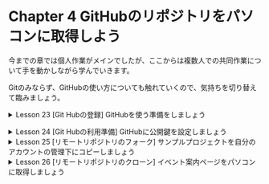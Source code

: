 # Chapter 4 GitHubのリポジトリをパソコンに取得しよう

今までの章では個人作業がメインでしたが、ここからは複数人での共同作業について手を動かしながら学んでいきます。

Gitのみならず、GitHubの使い方についても触れていくので、気持ちを切り替えて臨みましょう。

<details><summary>Lesson 23 [Git Hubの登録] GitHubを使う準備をしましょう</summary>

今までの章では個人作業がメインでしたが、ここからは複数人での共同作業について手を動かしながら学んでいきます。Gitのみならず、GitHubの使い方についても触れていくので、気持ちを切り替えて臨みましょう。

- Lesson 23 [Git Hubの登録] GitHubを使う準備をしましょう
    
    これ以降、最終章まで、Gitと並んで本書が大きなテーマとしているGitHubというWebサービスを扱います。このLessonではその準備として、GitHubがどんなものかを理解してください。その後、実際に使っていくため、アカウントの作成を行いましょう。
    
    - GitHubとは何かを知ろう
        
        GitHub( [https://github.com](https://github.com) )は、多くの開発者に親しまれるWebサービスの名称です。Gitのリポジトリを作成してソースコードをホスティングすることができ、インターネットに接続可能な環境であればどこにいても開発作業を行えます。また、複数人での共同作業がしやすいような機能を備えていることも大きな特徴です。こうした特徴は、これ以降のChapterで十分に体感できると思いますので、楽しみにしていてくださいね。リポジトリは「プライベート」という設定(アクセスを許可した特定のユーザーのみが使用できる状態)にしない限り、誰にでも閲覧できる状態(パブリック)でGitHub上で公開されます。個人が趣味で作ったものから世界的な大企業が公開しているものまで、さまざまなリポジトリにアクセスすることができるので、ぜひいろいろと見てみてください。尚、有料プランでないと一部機能に制限がかかりますが、ほとんどの機能は無料で十分使うことができます。
        
        ※GitHubを使えば最小限の手間でリモートリポジトリを用意できます。
        
    - アカウントを作成し、GitHubユーザーになろう
        
        本書では、これ以降皆さんにも手を動かしていただきながらGitHubの活用方法を学習していきます。そのための第一歩として、GitHubのアカウントを作成しましょう。
        
        1. アカウント作成を開始する
            1. GitHub( [https://github.com](https://github.com) )にアクセスし、アカウントの作成を始めます。
                        
        2. アカウントに必要な情報を設定する
            1. 使用したいユーザー名、メールアドレス、パスワードを入力します。これらの情報は、今後GitHubへログインする際に必要となるので、紛失しないようにしましょう。
            - **Point** アカウント登録の注意点
                
                ユーザー名は好きなものを設定できますが、既にGitHubを使っている他のユーザーと同じものを使うことはできません。もし他のユーザーと重複した場合は入力欄の下に「Username XXX is not available.」というメッセージが表示されるので、別の値を入力しましょう。メールアドレスは、Chapter 2でGitの設定を行なった際に指定したものと同じにしてください。また、パスワードは短すぎたり簡単に予測されたりしないような、安全なものを設定しましょう。
                
        3. メールアドレスを確認する
            1. 入力したメールアドレスに、アカウント確認用のパスコードが送られます。パスコードを入力して認証を完了させましょう。
        4. GitHubの用途などの情報を入力する
            1. 皆さん自身のことについていくつか質問されます。このステップは必須ではありません。飛ばしたい場合はページ下部の[skip personalization]とクリックすると、入力を行わずにアカウントの作成を続行します。
        5. プランを選択し、アカウント作成を完了する
            1. 無料か有料か、プランを決めます。有料にしたい明確な理由がない限り、無料プランを選択しておきましょう。後で必要になってから有料プランに変更することもできます。
            
            ※アカウント作成直後はログインした状態となっています。ログアウトした場合は、GitHubのページ右上に表示されている[Sign in]をクリックし、ユーザー名とパスワードを入力して再ログインしましょう。</details>


<details><summary>Lesson 24 [Git Hubの利用準備] GitHubに公開鍵を設定しましょう</summary>

GitHubに対して操作を行う際、認証が必要になることがあります。このLessonでは、SSHというプロトコルを用いて認証するための設定を行います。慣れない操作もあるかもしれませんが、間違えないよう注意しましょう。

- Gitを使ってGitHubと認証する方法は2つある
    
    手元のパソコンとGitHubとで通信してデータをやり取りするには、認証という手続きが必要となります。現在、GitHubで使用できる認証方式は2つあり、1つは、HTTPSというプロトコルとパーソナルアクセストークン(P.128)を用いたユーザー認証です。もう1つはSSHというプロトコルと公開鍵を用いたサーバー認証です。本書ではこちらを採用します。いずれの方法も最初にコマンドラインやブラウザ上での設定が必要です。SSHを使う場合、最初の設定以降はコマンドライン上で認証のためにユーザー名やパーソナルアクセストークンなどを入力する必要がなく、GitHubに接続する際の手順が軽減できます。
    
    - 通信プロトコルと認証
        
        
        | 通信プロトコル | 認証方法 |
        | --- | --- |
        | SSH | 公開鍵 |
        | HTTPS | ユーザー名とパスワード |
    - 公開鍵による認証方式
        1. ペアの秘密鍵と公開鍵を作成
        2. 公開鍵をGitHubに登録
        3. 鍵を用いて暗号化通信を行う
        
        ※「SSH」や「公開鍵」の仕組みが分からなくても使うことはできますが、仕組みも理解できた方が望ましいので、時間のある時に調べてみてくださいね。
        
- SSH Keyを作成する
    1. SSH Keyを作成する ※事前にGitHubにログインしておくこと。
        1. 以下のコマンドを実行して、鍵(SSH Key)を作成します。”ichiyasa-g-2@example.com”の部分は自分のメールアドレスに置き換えてください。
        
        ```bash
        $ ssh-keygen -t ed25519 -C "emailaddress"
        
        ichiyasa % ssh-keygen -t ed25519 -C "emailaddress"
        Generating public/private ed25519 key pair.
        Enter file in which to save the key (/Users/yoshiwo/.ssh/id_ed25519):
        ```
        
    2. 鍵の保存場所を確認する
        1. 「Enter file in which to save tha key」と表示されたら、returnキーを押してください。この時に表示される絶対パスは、生成した鍵の保存先です。
        
        ```bash
        ichiyasa % ssh-keygen -t ed25519 -C "emailaddress"
        Generating public/private ed25519 key pair.
        Enter file in which to save the key (/Users/yoshiwo/.ssh/id_ed25519): #ここでreturnキーを押す
        
        ichiyasa % ssh-keygen -t ed25519 -C "emailaddress"
        Generating public/private ed25519 key pair.
        Enter file in which to save the key (/Users/yoshiwo/.ssh/id_ed25519): 
        Enter passphrase (empty for no passphrase):
        ```
        
    3. パスフレーズを入力する
        1. 続いて「Enter passphrase」表示されるので、パスフレーズ(パスワードのことだと思ってください。SSH Keyの管理に必要です)を入力します。GitHubのパスワードとは別の、今生成するSSH Key専用のパスフレーズを設定してください。尚、確認用に2度入力が必要です。
        
        ```bash
        ichiyasa % ssh-keygen -t ed25519 -C "emailaddress"
        Generating public/private ed25519 key pair.
        Enter file in which to save the key (/Users/yoshiwo/.ssh/id_ed25519): 
        Enter passphrase (empty for no passphrase): # ここでパスフレーズを2回入力する
        
        ichiyasa % ssh-keygen -t ed25519 -C "yosiwo.may15@gmail.com"
        Generating public/private ed25519 key pair.
        Enter file in which to save the key (/Users/yoshiwo/.ssh/id_ed25519): 
        Enter passphrase (empty for no passphrase): 
        Enter same passphrase again:　# 1回目入力後の表示、パスフレーズは入力しても画面に表示されない
        
        ichiyasa % ssh-keygen -t ed25519 -C "yosiwo.may15@gmail.com"
        Generating public/private ed25519 key pair.
        Enter file in which to save the key (/Users/yoshiwo/.ssh/id_ed25519): 
        Enter passphrase (empty for no passphrase): 
        Enter same passphrase again: # 2回目入力後の表示が以下の文字列になる
        Your identification has been saved in /Users/yoshiwo/.ssh/id_ed25519. # あなたのIDは/Users/yoshiwo/.ssh/id_ed25519に保存されています。
        Your public key has been saved in /Users/yoshiwo/.ssh/id_ed25519.pub. # 公開鍵は /Users/yoshiwo/.ssh/id_ed25519.pub に保存されています。
        The key fingerprint is: # 鍵のフィンガープリントは次のとおりです:
        SHA256:AXOJQ+NPNV7t/PGHWihrKX8DE2IhdpSLERAuegDQVOo yosiwo.may15@gmail.com
        The key's randomart image is:
        +--[ED25519 256]--+
        |+o..++*+ooo ..   |
        |. .o .*==o o  .  |
        |. o ...*oo.  o   |
        | + .  .o+..   o. |
        |. E    .S. . . oo|
        | .        + . o +|
        |           * o  .|
        |        . + +    |
        |         +.. .   |
        +----[SHA256]-----+
        ```
        
- SSH KeyをGitHubに登録しよう
    1. 公開鍵をクリップボードにコピーする
        1. 生成した公開鍵をGitHubの設定画面に登録するために、次のコマンドを実行してクリップボード(command + C と同じアクションを行う)にコピーします。WindowsとmacOSでコマンドが異なります。
        - macOSの場合
            
            ```bash
            $ pbcopy < /Users/ichiyasa/.ssh/id_ed25519.pub
            
            ichiyasa % pbcopy < /Users/yoshiwo/.ssh/id_ed25519.pub # 入力してreturnキーを押す
            # Usersの後ろはyoshiwo
            ```
            
    2. GitHubの設定画面を表示する
        1. GitHubのSettingsを開きます。左側のメニューより[SSH and GPG Keys]を選択した後、[New SSH Key]をクリックします。
            1. アイコンをクリック
            2. [Settings]を選択
            3. 左側の列にある[SSH and GPG keys]を選択
            4. SSH keysの行にある、[New SSH key]をクリック
    3. 公開鍵を貼り付ける
        1. [Title]を入力し、[Key]のフィールドに公開鍵をペーストします。[Title]の内容は自由ですが、あとで見た時にどのパソコンで発行したキーなのかわかる情報を入力しておくのがオススメです。入力が完了したら、[Add SSH key]をクリックしましょう。
            1. [Title]にタイトルを入力
            2. 公開鍵をペースト $ pbcopy < /Users/ichiyasa/.ssh/id_ed25519.pubでコピーした内容をそのままペーストすればよい。※コピー後はペーストするまで他のものをコピーしないこと。
            3. [Add SSH key]をクリック
- 正しく設定できたことを確認しよう
    1. 確認用のコマンドを入力する
        1. 鍵の設定がうまくいったことを確認するため、次のコマンドを実行してください。「Are you sure you want to continue connecting (yes/no)?」と問われたら「yes」と入力します。
        
        ```bash
        $ ssh -T git@github.com
        
        ichiyasa % ssh -T git@github.com
        The authenticity of host 'github.com (20.27.177.113)' can't be established.
        ECDSA key fingerprint is SHA256:p2QAMXNIC1TJYWeIOttrVc98/R1BUFWu3/LiyKgUfQM.
        Are you sure you want to continue connecting (yes/no/[fingerprint])? yes # 「yes」と入力してreturnを押す
        ```
        
    2. パスフレーズを入力する
        1. 続いて先程設定したパスフレーズを入力してください。「Hi ユーザー名! You’ve successfully authenticated」と表示されたら設定は成功です。
        
        ```bash
        ichiyasa % ssh -T git@github.com
        The authenticity of host 'github.com (20.27.177.113)' can't be established.
        ECDSA key fingerprint is SHA256:p2QAMXNIC1TJYWeIOttrVc98/R1BUFWu3/LiyKgUfQM.
        Are you sure you want to continue connecting (yes/no/[fingerprint])? yes
        Warning: Permanently added 'github.com,20.27.177.113' (ECDSA) to the list of known hosts.
        Enter passphrase for key '/Users/yoshiwo/.ssh/id_ed25519': # ここでパスフレーズを入力してreturnを押す
        
        Enter passphrase for key '/Users/yoshiwo/.ssh/id_ed25519': 
        Hi YSWEngineer! You've successfully authenticated, but GitHub does not provide shell access.
        # 設定は成功した
        ```
        
        ※「Permission denied」と表示されたら失敗です。手順をやり直してください。また、これ以降ターミナルでの操作中にパスフレーズを聞かれたら、この値を入力しましょう。GitHubのパスワードと混同しやすいですが、ターミナルでパスワードを入力する機会はありません。必ずパスフレーズを使うと覚えておきましょう。
        
- **ワンポイント** Settingsメニューでさまざまな設定ができる
    
    今回は公開鍵の設定を紹介しましたが、Settingsメニューでできることは他にもあります。例えば、プロフィールの設定をして自分がどんな人物なのか伝えたり、メールで通知を受ける内容をカスタマイズしたり、いろいろと自分好みの設定が可能です。また、2段階認証を有効化するといった、安全にサービスを使うための機能も備わっています。
### 用語
- **GitHubで使用できる認証方法2つ**
    - **HTTPS**：プロトコルとパーソナルアクセストークンを用いたユーザー認証。
    - **SSH**：プロトコルと公開鍵を用いたサーバー認証。※本書ではこちらを採用。
        - SSHを使用する場合、最初の設定以降はコマンドライン上で認証のためにユーザー名やパーソナルアクセストークンなどを入力する必要がなく、GitHubに接続する際の手順が軽減できる。
- **passphrase**：パスフレーズ(パスワードのこと)。
    - SSH KeyのパスフレーズはGitHubのパスワードとは別物であることに注意。ターミナルでGitHubのパスワードを入力する機会はありません。必ずパスフレーズを使うと覚えておくこと。</details>


<details><summary>Lesson 25 [リモートリポジトリのフォーク] サンプルプロジェクトを自分のアカウントの管理下にコピーしましょう</summary>

実際に手を動かしながら複数人での共同開発やGitHubの使い方について理解していただくため、サンプルプロジェクトとそれを使ったシナリオを用意しました。先ずは、サンプルプロジェクトを皆さんのGitHubアカウントの管理下に置いてみましょう。

- Chapter 4~7で扱うシナリオと登場人物を知ろう
    
    ここからは皆さんには「イチヤサさん」という、シナリオの主人公役となってもらいます。
    
    イチヤサさんは、外部から講師を招いて初心者向けのGit勉強会を開催することにしました。イベントを盛り上げるため参加者を多く募ろうと、案内用にイベント概要を記載したWebページを作ることが決まっています。ページの大枠はサークル内のシガさん作ってくれたので、完成に向けてメンバー数名で協力して作業することになりました。勿論、Webページを構成するHTMLやCSSなどのファイルはGitで管理し、共同作業にはGitHubを用います。
    
- フォーク機能でGitHub上のリポジトリを複製する
    
    これからシナリオを進めるにあたって、Webページを構成するHTMLやCSSなどを、Gitで管理された状態で取得する必要がありますね。本書では、必要なファイルの用意やリポジトリの作成でなるべく躓かないよう、サンプル用のリモートリポジトリをあらかじめ用意しておきました(これ以降、「サンプルプロジェクト」と呼びます)。皆さんにはそれを複製して学習を進めてもらいます。GitHubは、リポジトリを複製する「フォーク」という機能を提供しています。フォークを活用することで、複製元となるオリジナルのリポジトリに影響を与えることなく、ファイルに変更を加えることができます。一般的なのは、共同開発をしたいリポジトリをフォークし、フォークした先で変更を加えたあと、最終的にフォーク元のオリジナルへ、その変更を反映させるという使い方です。但し今回は、フォークした先のみで作業を行うので、一度フォークしたらオリジナルのことは忘れてしまって大丈夫です。
    
- **ワンポイント** IDとパスワードによる認証は廃止された
    
    HTTPSを使う際、以前はGitHubのユーザー名とパスワードを入力して認証することもできました。しかし、セキュリティ向上を主な理由としてこの方法は2021年8月に廃止されています。代わりとなるのがパーソナルアクセストークン(PAT)ですが、設定にGitHubの基本的な知識が必要となること、筆者の経験上SSHが多く使われていることなどから本書ではSSHを採用しました。PATの設定方法も公式ドキュメントがあるので、興味のある方は調べてみてください。
    
- ワンポイント 実際に手を動かしてシナリオを進めよう
    
    これ以降、登場人物となったつもりで操作しながら読み進めていただくことをオススメします。シナリオの都合上、シガさんの操作は別のアカウントが必要となる箇所があるので以下のいずれかの方法をとってください。但し、1つ目を選んだ場合もChapter 7のみ1人2役やっていただいた方が理解が進むはずです。GitHubアカウントは1つで大丈夫です。
    
    - シガさんの操作は本書で読んで確認するのみとし、実行しない(メインの操作しか体験できませんが、素早く読み進められ手順もシンプルです)
    - 別のGitHubアカウントを作成し、全員分の操作を1人で行う(アカウントを切り替えながらの操作が煩雑で時間がかかりますが、紹介する全パートを体験できます)
    - 友達や仕事仲間などと一緒にそれぞれの役をやってみる(1人で学習する場合は不可能ですが、最も現実に近い形を実現できます)

※ここからはチーム作業を想定した内容となるので、どうしても1人ではやりづらい部分も出てきます。皆さんの目的や学びやすさに合った方法を見つけてください。ちなみに、1人で2アカウントを使う場合はブラウザの「シークレットウィンドウ」を活用するのもオススメです。

- サンプルプロジェクトをフォークしよう
    1. 複製元のリポジトリでフォークを開始する
        1. 理解さえしてしまえば、フォークは簡単な操作で完了します。①複製元のリポジトリを表示した状態で、②右上にある[Fork]をクリックしてください。ちなみに、ボタンの隣にある数値は、フォークにより作成されたリポジトリの数を表しています。
        - サンプル用のリモートリポジトリのURL
            
            [https://github.com/yasagit-2/ichiyasaGitSample](https://github.com/yasagit-2/ichiyasaGitSample)
            
        
        ![ichiyasaGitSample.png](https://s3-us-west-2.amazonaws.com/secure.notion-static.com/4ecffa00-637a-40d5-b480-1d804ccffa39/ichiyasaGitSample.png)
        
        ※↑ここでアカウントを選択する画面が表示された場合は、自分のアカウントを選択してください。
        
        ![Create a new fork.png](https://s3-us-west-2.amazonaws.com/secure.notion-static.com/db3941d2-0d8a-426a-90d7-ad2eb1c6fcb5/Create_a_new_fork.png)
        
    2. フォークが完了した
        1. フォークが完了すると、フォークにより作成されたリポジトリの画面が開かれた状態となります。内容が同じなので一見同じものに見えますが、自分のアカウントのページに変わっています。
        
        ![forked.png](https://s3-us-west-2.amazonaws.com/secure.notion-static.com/a5cd2053-6a80-4e57-b06e-e1f7df5638b4/forked.png)
        
        ※フォークで作成したリモートリポジトリは自分の管理下に置かれるため、他への影響を気にせず自由に操作できます。
        
- **ワンポイント** Codeタブでどんなリポジトリか見てみよう
    
    リポジトリの画面を開くと、ページ上部にあるいくつかのタブのうち[Code]が選択された状態になります。ここでは、リポジトリの簡単な説明、管理しているファイルのフォルダー構成、URLなどを確認することができます。また、途中にカラフルなバーがあるのにお気付きでしょうか。ここをクリックすると、リポジトリ内のファイルがどんな言語で書かれているかの割合が見られるようになっています。[Code]ダブは、いわばリポジトリのプロフィールが見られるようなページですね。
### 用語
- **リポジトリ**：コミット(記録)を貯めていく場所のこと。
- **リモートリポジトリ**：インターネット上に存在するリポジトリのこと。複数人で共有するものとして、サーバー上に配備するのが一般的。
- **フォーク**：リポジトリを複製するGitHubの機能。複製元となるオリジナルのリポジトリに影響を与えることなく、ファイルに変更を加えることができる。
- (GitHub内において)**フォークの右側の数字**：フォークにより作成されたリポジトリの数を指す。
- GitHubの[**Code**]：リポジトリのプロフィールが見られるようなページ。</details>


<details><summary>Lesson 26 [リモートリポジトリのクローン] イベント案内ページをパソコンに取得しましょう</summary>

